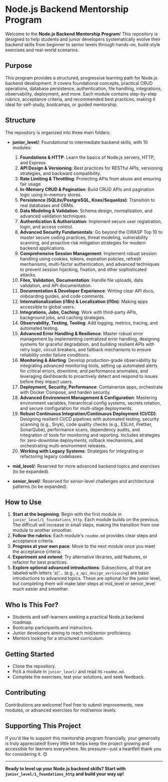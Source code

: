 # Node.js Backend Mentorship Program

Welcome to the **Node.js Backend Mentorship Program**! This repository is designed to help students and junior developers systematically evolve their backend skills from beginner to senior levels through hands-on, build-style exercises and real-world scenarios.

## Purpose

This program provides a structured, progressive learning path for Node.js backend development. It covers foundational concepts, practical CRUD operations, database persistence, authentication, file handling, integrations, observability, deployment, and more. Each module contains step-by-step rubrics, acceptance criteria, and recommended best practices, making it ideal for self-study, bootcamps, or guided mentorship.

## Structure

The repository is organized into three main folders:

- **junior_level/**: Foundational to intermediate backend skills, with 10 modules:
  1. **Foundations & HTTP**: Learn the basics of Node.js servers, HTTP, and Express.
    1. **API Design & Versioning**: Best practices for RESTful APIs, versioning strategies, and backward compatibility.
    2. **Rate Limiting & Throttling**: Protecting APIs from abuse and ensuring fair usage.
  2. **In-Memory CRUD & Pagination**: Build CRUD APIs and pagination logic using in-memory stores.
  3. **Persistence (SQLite/PostgreSQL, Knex/Sequelize)**: Transition to real databases and ORMs.
    1. **Data Modeling & Validation**: Schema design, normalization, and advanced validation techniques.
  4. **Authentication & Authorization**: Implement secure user registration, login, and access control.
    1. **Advanced Security Fundamentals**: Go beyond the OWASP Top 10 to master secure coding practices, threat modeling, vulnerability scanning, and proactive risk mitigation strategies for modern backend applications.
    2. **Comprehensive Session Management**: Implement robust session handling using cookies, tokens, expiration policies, refresh mechanisms, multi-factor authentication, and advanced techniques to prevent session hijacking, fixation, and other sophisticated attacks.
  5. **Files, Validation, Documentation**: Handle file uploads, data validation, and API documentation.
    1. **Documentation & Developer Experience**: Writing clear API docs, onboarding guides, and code comments.
  6. **Internationalization (i18n) & Localization (l10n)**: Making apps accessible to global users.
  7. **Integrations, Jobs, Caching**: Work with third-party APIs, background jobs, and caching strategies.
  8. **Observability, Testing, Tooling**: Add logging, metrics, tracing, and automated testing.
    1. **Advanced Error Handling & Resilience**: Master robust error management by implementing centralized error handling, designing systems for graceful degradation, and building resilient APIs with retry logic, circuit breakers, and fallback mechanisms to ensure reliability under failure conditions.
    2. **Monitoring & Alerting**: Develop production-grade observability by integrating advanced monitoring tools, setting up automated alerts for critical errors, downtime, and performance anomalies, and leveraging dashboards to proactively detect and respond to issues before they impact users.
  9. **Deployment, Security, Performance**: Containerize apps, orchestrate with Docker Compose, and harden security.
    1. **Advanced Environment Management & Configuration**: Mastering environment variables, hierarchical config systems, secrets rotation, and secure configuration for multi-stage deployments.
    2. **Robust Continuous Integration/Continuous Deployment (CI/CD)**: Designing resilient CI/CD pipelines with automated testing, security scanning (e.g., Snyk), code quality checks (e.g., ESLint, Prettier, SonarQube), performance scans, dependency audits, and integration of tools for monitoring and reporting. Includes strategies for zero-downtime deployments, rollback mechanisms, and orchestrating multi-environment releases.
  10. **Working with Legacy Systems**: Strategies for integrating or refactoring legacy codebases.

- **mid_level/**: Reserved for more advanced backend topics and exercises (to be expanded).
- **senior_level/**: Reserved for senior-level challenges and architectural patterns (to be expanded).

## How to Use

1. **Start at the beginning**: Begin with the first module in `junior_level/1_foundations_http`. Each module builds on the previous. The difficult will increase in small steps, making the transition from one module to another smoother.
2. **Follow the rubrics**: Each module's `readme.md` provides clear steps and acceptance criteria.
3. **Progress at your own pace**: Move to the next module once you meet the acceptance criteria.
4. **Experiment and extend**: Try alternative libraries, add features, or refactor for best practices.
5. **Explore optional advanced introductions**: Subsections, all that are labeled with letters 'a)'... (e.g., `a_api_design_versioning`) are basic introductions to advanced topics. These are optional for the junior level, but completing them will make later steps at mid_level or senior_level much easier and smoother.

## Who Is This For?

- Students and self-learners seeking a practical Node.js backend roadmap.
- Bootcamp participants and instructors.
- Junior developers aiming to reach mid/senior proficiency.
- Mentors looking for a structured curriculum.

## Getting Started

- Clone the repository.
- Pick a module in `junior_level/` and read its `readme.md`.
- Complete the exercises, test your solutions, and seek feedback.

## Contributing

Contributions are welcome! Feel free to submit improvements, new modules, or advanced exercises for mid/senior levels.

## Supporting This Project

If you'd like to support this mentorship program financially, your generosity is truly appreciated! Every little bit helps keep the project growing and accessible for learners everywhere. No pressure—just a heartfelt thank you for considering it. 😊

---

**Ready to level up your Node.js backend skills? Start with `junior_level/1_foundations_http` and build your way up!**
